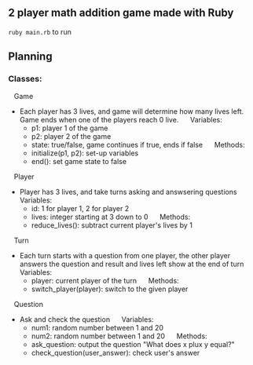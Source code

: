 ## 2 player math addition game made with Ruby

`ruby main.rb` to run 

## Planning

### Classes:
  &nbsp;&nbsp; Game
  - Each player has 3 lives, and game will determine how many lives left. Game ends when one of the players reach 0 live.
  &nbsp;&nbsp;&nbsp;&nbsp; Variables:
      - p1: player 1 of the game
      - p2: player 2 of the game
      - state: true/false, game continues if true, ends if false
  &nbsp;&nbsp;&nbsp;&nbsp; Methods:
      - initialize(p1, p2): set-up variables
      - end(): set game state to false

  &nbsp;&nbsp; Player
  - Player has 3 lives, and take turns asking and answsering questions
  &nbsp;&nbsp;&nbsp;&nbsp; Variables:
      - id: 1 for player 1, 2 for player 2
      - lives: integer starting at 3 down to 0
  &nbsp;&nbsp;&nbsp;&nbsp; Methods:
      - reduce_lives(): subtract current player's lives by 1

   &nbsp;&nbsp; Turn
  - Each turn starts with a question from one player, the other player answers the question and result and lives left show at the end of turn
      &nbsp;&nbsp;&nbsp;&nbsp; Variables:
      - player: current player of the turn
  &nbsp;&nbsp;&nbsp;&nbsp; Methods:
      - switch_player(player): switch to the given player

  &nbsp;&nbsp; Question
  - Ask and check the question
      &nbsp;&nbsp;&nbsp;&nbsp; Variables:
      - num1: random number between 1 and 20
      - num2: random number between 1 and 20
       &nbsp;&nbsp;&nbsp;&nbsp; Methods:
      - ask_question: output the question "What does x plux y equal?"
      - check_question(user_answer): check user's answer